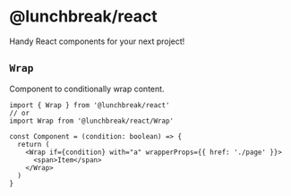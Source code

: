 # @lunchbreak/react

Handy React components for your next project!

## `Wrap`

Component to conditionally wrap content.

```tsx
import { Wrap } from '@lunchbreak/react'
// or
import Wrap from '@lunchbreak/react/Wrap'

const Component = (condition: boolean) => {
  return (
    <Wrap if={condition} with="a" wrapperProps={{ href: './page' }}>
      <span>Item</span>
    </Wrap>
  )
}
```